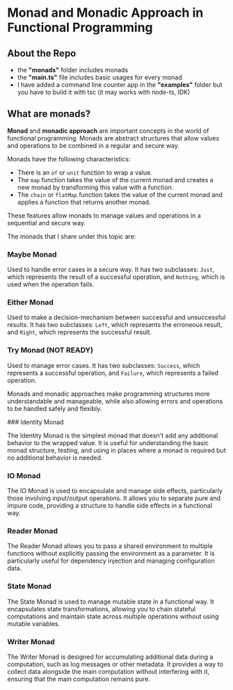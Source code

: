 # Monad and Monadic Approach in Functional Programming

## About the Repo

- the **"monads"** folder includes monads
- the **"main.ts"** file includes basic usages for every monad
- I have added a command line counter app in the **"examples"** folder but you have to build it with tsc (it may works with node-ts, IDK)

## What are monads?

**Monad** and **monadic approach** are important concepts in the world of functional programming. Monads are abstract structures that allow values and operations to be combined in a regular and secure way.

Monads have the following characteristics:

- There is an `of` or `unit` function to wrap a value.
- The `map` function takes the value of the current monad and creates a new monad by transforming this value with a function.
- The `chain` or `flatMap` function takes the value of the current monad and applies a function that returns another monad.

These features allow monads to manage values and operations in a sequential and secure way.

The monads that I share under this topic are:

### Maybe Monad

Used to handle error cases in a secure way. It has two subclasses: `Just`, which represents the result of a successful operation, and `Nothing`, which is used when the operation fails.

### Either Monad

Used to make a decision-mechanism between successful and unsuccessful results. It has two subclasses: `Left`, which represents the erroneous result, and `Right`, which represents the successful result.

### Try Monad (NOT READY)

Used to manage error cases. It has two subclasses: `Success`, which represents a successful operation, and `Failure`, which represents a failed operation.

Monads and monadic approaches make programming structures more understandable and manageable, while also allowing errors and operations to be handled safely and flexibly.

### Identity Monad

The Identity Monad is the simplest monad that doesn't add any additional behavior to the wrapped value. It is useful for understanding the basic monad structure, testing, and using in places where a monad is required but no additional behavior is needed.

### IO Monad

The IO Monad is used to encapsulate and manage side effects, particularly those involving input/output operations. It allows you to separate pure and impure code, providing a structure to handle side effects in a functional way.

### Reader Monad

The Reader Monad allows you to pass a shared environment to multiple functions without explicitly passing the environment as a parameter. It is particularly useful for dependency injection and managing configuration data.

### State Monad

The State Monad is used to manage mutable state in a functional way. It encapsulates state transformations, allowing you to chain stateful computations and maintain state across multiple operations without using mutable variables.

### Writer Monad

The Writer Monad is designed for accumulating additional data during a computation, such as log messages or other metadata. It provides a way to collect data alongside the main computation without interfering with it, ensuring that the main computation remains pure.
